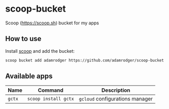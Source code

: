 # scoop-bucket

Scoop (https://scoop.sh) bucket for my apps

## How to use

Install [scoop](https://scoop.sh) and add the bucket:

```bash
scoop bucket add adamrodger https://github.com/adamrodger/scoop-bucket
```

## Available apps

| Name   | Command              | Description                     |
| ------ | -------------------- | ------------------------------- |
| `gctx` | `scoop install gctx` | `gcloud` configurations manager |
